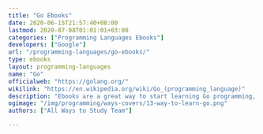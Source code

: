 ```yaml
---
title: "Go Ebooks"
date: 2020-06-15T21:57:40+08:00
lastmod: 2020-07-08T01:01:01+03:00
categories: ["Programming Languages Ebooks"]
developers: ["Google"]
url: "/programming-languages/go-ebooks/"
type: ebooks
layout: programming-languages
name: "Go"
officialweb: "https://golang.org/"
wikilink: "https://en.wikipedia.org/wiki/Go_(programming_language)"
description: "Ebooks are a great way to start learning Go programming, download and read your ebooks for Go on any device, free & paid versions are both available."
ogimage: "/img/programming/ways-covers/13-way-to-learn-go.png"
authors: ["All Ways to Study Team"]

---
```


